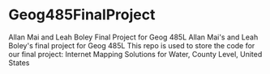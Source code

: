 # Geog485FinalProject
Allan Mai and Leah Boley Final Project for Geog 485L
Allan Mai's and Leah Boley's final project for Geog 485L This repo is used to store the code for our final project: Internet Mapping Solutions for Water, County Level, United States
